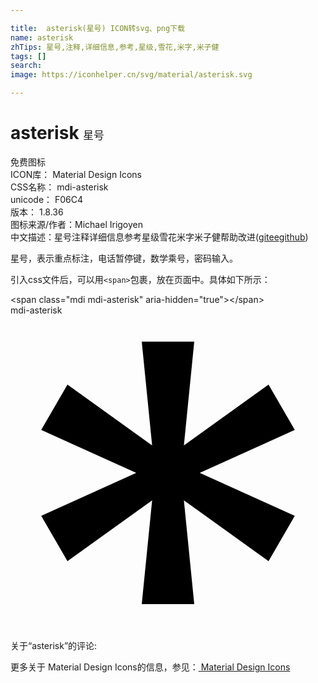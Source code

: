 ```yaml
---

title:  asterisk(星号) ICON转svg、png下载
name: asterisk
zhTips: 星号,注释,详细信息,参考,星级,雪花,米字,米子健
tags: []
search: 
image: https://iconhelper.cn/svg/material/asterisk.svg

---
```


# asterisk  <small style="font-size: 60%;font-weight: 100">星号</small>


<div class="detail-page">
<p>
<span><span class="badge-success badge">免费图标</span> </span>
<br/>
<span>
ICON库：
<span class="badge-secondary badge">Material Design Icons</span> 
</span>
<br/>
<span>
CSS名称：
<span class="badge-secondary badge">mdi-asterisk</span> 
</span>
<br/>
<span>
unicode：
<span class="badge-secondary badge">F06C4</span> 
<copy-btn content='F06C4' btn-title=""></copy-btn>
<copy-btn :content='String.fromCodePoint(parseInt("F06C4", 16))' btn-title="复制U"></copy-btn>
</span>
<br/>
<span>
版本：
<span class="badge-secondary badge">1.8.36</span> 
</span>
<br/>
<span>图标来源/作者：<span class="badge-light badge">Michael Irigoyen</span></span> 
<br/>
<span class="zh-detail">中文描述：<span class="badge-primary badge">星号</span><span class="badge-primary badge">注释</span><span class="badge-primary badge">详细信息</span><span class="badge-primary badge">参考</span><span class="badge-primary badge">星级</span><span class="badge-primary badge">雪花</span><span class="badge-primary badge">米字</span><span class="badge-primary badge">米子健</span><span class="help-link"><span>帮助改进</span>(<a href="https://gitee.com/liuwave/icon-helper/edit/master/json/material/asterisk.json" target="_blank" rel="noopener noreferrer">gitee</a><a href="https://github.com/liuwave/icon-helper/edit/master/json/material/asterisk.json" target="_blank" rel="noopener noreferrer">github</a></span>)</span><br/>
</p>
</div><div class="description description alert alert-light">星号，表示重点标注，电话暂停键，数学乘号，密码输入。</div>
<div class="alert alert-dark">
  <i class="mdi mdi-asterisk mdi-48px"></i>
  <i class="mdi mdi-asterisk mdi-36px"></i>
  <i class="mdi mdi-asterisk mdi-24px"></i>
  <i class="mdi mdi-asterisk mdi-18px"></i>
</div>
<div>
  <p>引入css文件后，可以用<code>&lt;span&gt;</code>包裹，放在页面中。具体如下所示：    
  </p>
  <div class="alert alert-primary" style="font-size: 14px">
    &lt;span class="mdi mdi-asterisk" aria-hidden="true"&gt;&lt;/span&gt;
    <copy-btn content='<span class="mdi mdi-asterisk" aria-hidden="true"></span>'></copy-btn>
  </div>
  <div class="alert alert-secondary">
    <i class="mdi mdi-asterisk"
    style="font-size: 24px"
    aria-hidden="true"></i> mdi-asterisk
    <copy-btn content="mdi-asterisk" btn-title="复制图标名称"></copy-btn>
  </div>
</div>
<div id="svg" class="svg-wrap">
<svg xmlns="http://www.w3.org/2000/svg" viewBox="0 0 24 24"><path d="M10,2H14L13.21,9.91L19.66,5.27L21.66,8.73L14.42,12L21.66,15.27L19.66,18.73L13.21,14.09L14,22H10L10.79,14.09L4.34,18.73L2.34,15.27L9.58,12L2.34,8.73L4.34,5.27L10.79,9.91L10,2Z" /></svg>
</div>
<detail full-name='mdi-asterisk'></detail>
<div>
<p>关于“asterisk”的评论:</p>
</div>
<Vssue title="关于“asterisk”的评论" ></Vssue>    
<div><p>更多关于 Material Design Icons的信息，参见：<a target="_blank" href="https://iconhelper.cn/material.html"> Material Design Icons</a>
</p></div>
